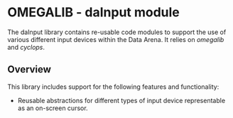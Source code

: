 # OMEGALIB - daInput module

The daInput library contains re-usable code modules to support the use of various different input devices within the Data Arena. It relies on *omegalib* and *cyclops*.

## Overview

This library includes support for the following features and functionality:

 - Reusable abstractions for different types of input device representable as an on-screen cursor.
